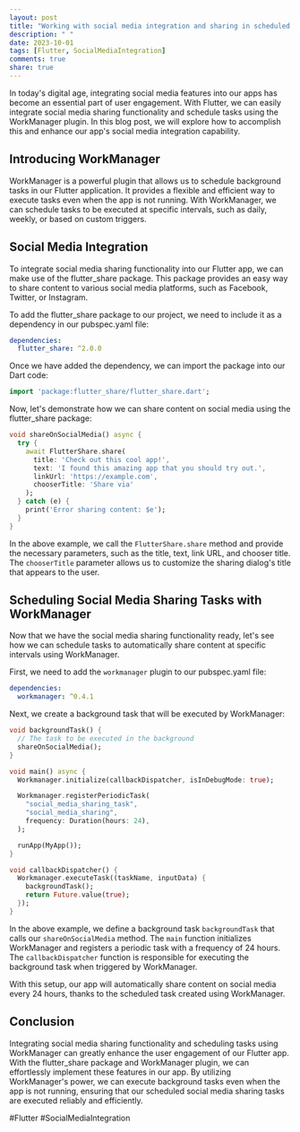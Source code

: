 ```yaml
---
layout: post
title: "Working with social media integration and sharing in scheduled tasks using WorkManager for Flutter"
description: " "
date: 2023-10-01
tags: [Flutter, SocialMediaIntegration]
comments: true
share: true
---
```


In today's digital age, integrating social media features into our apps has become an essential part of user engagement. With Flutter, we can easily integrate social media sharing functionality and schedule tasks using the WorkManager plugin. In this blog post, we will explore how to accomplish this and enhance our app's social media integration capability.

## Introducing WorkManager

WorkManager is a powerful plugin that allows us to schedule background tasks in our Flutter application. It provides a flexible and efficient way to execute tasks even when the app is not running. With WorkManager, we can schedule tasks to be executed at specific intervals, such as daily, weekly, or based on custom triggers.

## Social Media Integration

To integrate social media sharing functionality into our Flutter app, we can make use of the flutter_share package. This package provides an easy way to share content to various social media platforms, such as Facebook, Twitter, or Instagram.

To add the flutter_share package to our project, we need to include it as a dependency in our pubspec.yaml file:

```yaml
dependencies:
  flutter_share: ^2.0.0
```

Once we have added the dependency, we can import the package into our Dart code:

```dart
import 'package:flutter_share/flutter_share.dart';
```

Now, let's demonstrate how we can share content on social media using the flutter_share package:

```dart
void shareOnSocialMedia() async {
  try {
    await FlutterShare.share(
      title: 'Check out this cool app!',
      text: 'I found this amazing app that you should try out.',
      linkUrl: 'https://example.com',
      chooserTitle: 'Share via'
    );
  } catch (e) {
    print('Error sharing content: $e');
  }
}
```

In the above example, we call the `FlutterShare.share` method and provide the necessary parameters, such as the title, text, link URL, and chooser title. The `chooserTitle` parameter allows us to customize the sharing dialog's title that appears to the user.

## Scheduling Social Media Sharing Tasks with WorkManager

Now that we have the social media sharing functionality ready, let's see how we can schedule tasks to automatically share content at specific intervals using WorkManager.

First, we need to add the `workmanager` plugin to our pubspec.yaml file:

```yaml
dependencies:
  workmanager: ^0.4.1
```

Next, we create a background task that will be executed by WorkManager:

```dart
void backgroundTask() {
  // The task to be executed in the background
  shareOnSocialMedia();
}

void main() async {
  Workmanager.initialize(callbackDispatcher, isInDebugMode: true);

  Workmanager.registerPeriodicTask(
    "social_media_sharing_task",
    "social_media_sharing",
    frequency: Duration(hours: 24),
  );

  runApp(MyApp());
}

void callbackDispatcher() {
  Workmanager.executeTask((taskName, inputData) {
    backgroundTask();
    return Future.value(true);
  });
}
```

In the above example, we define a background task `backgroundTask` that calls our `shareOnSocialMedia` method. The `main` function initializes WorkManager and registers a periodic task with a frequency of 24 hours. The `callbackDispatcher` function is responsible for executing the background task when triggered by WorkManager.

With this setup, our app will automatically share content on social media every 24 hours, thanks to the scheduled task created using WorkManager.

## Conclusion

Integrating social media sharing functionality and scheduling tasks using WorkManager can greatly enhance the user engagement of our Flutter app. With the flutter_share package and WorkManager plugin, we can effortlessly implement these features in our app. By utilizing WorkManager's power, we can execute background tasks even when the app is not running, ensuring that our scheduled social media sharing tasks are executed reliably and efficiently.

#Flutter #SocialMediaIntegration